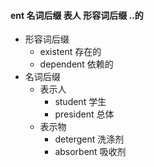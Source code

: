 #### ent 名词后缀 表人 形容词后缀 ..的

- 形容词后缀 
	- existent 存在的
	- dependent 依赖的
- 名词后缀
	- 表示人
		- student  学生
		- president  总体
	- 表示物
		- detergent 洗涤剂
		- absorbent 吸收剂